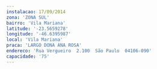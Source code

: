 ```yaml
---
instalacao: 17/09/2014
zona: 'ZONA SUL'
bairro: 'Vila Mariana'
latitude: '-23.5659278'
longitude: '-46.6395987'
local: 'Vila Mariana'
praca: 'LARGO DONA ANA ROSA'
endereco: 'Rua Vergueiro  2.100  São Paulo  04106-090'
capacidade: '75'
---
```

